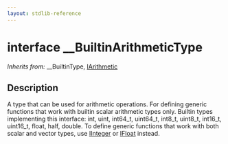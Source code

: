 ```yaml
---
layout: stdlib-reference
---
```


# interface \_\_BuiltinArithmeticType

*Inherits from:* \_\_BuiltinType, [IArithmetic](../iarithmetic-01/index)

## Description

A type that can be used for arithmetic operations. For defining generic functions that work with builtin scalar arithmetic types only.
Builtin types implementing this interface: <span class='code'><span class="code_keyword">int</span></span>, <span class='code'><span class="code_keyword">uint</span></span>, <span class='code'>int64_t</span>, <span class='code'>uint64_t</span>, <span class='code'>int8_t</span>, <span class='code'>uint8_t</span>, <span class='code'>int16_t</span>, <span class='code'>uint16_t</span>, <span class='code'><span class="code_keyword">float</span></span>, <span class='code'><span class="code_keyword">half</span></span>, <span class='code'><span class="code_keyword">double</span></span>.
To define generic functions that work with both scalar and vector types, use <span class='code'><a href="../iinteger-01/index.html" class="code_type">IInteger</a></span> or <span class='code'><a href="../ifloat-01/index.html" class="code_type">IFloat</a></span> instead.


